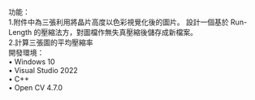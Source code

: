 功能：  
   1.附件中為三張利用將晶片高度以色彩視覺化後的圖片。 設計一個基於 Run-Length 的壓縮法方，對圖檔作無失真壓縮後儲存成新檔案。  
   2.計算三張圖的平均壓縮率  
開發環境：  
•	Windows 10  
•	Visual Studio 2022  
•	C++  
•	Open CV 4.7.0
